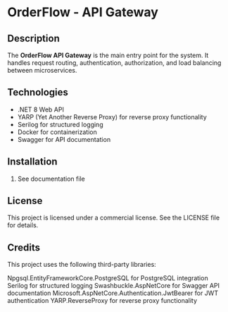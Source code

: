 # OrderFlow - API Gateway

## Description

The **OrderFlow API Gateway** is the main entry point for the system. It handles request routing, authentication, authorization, and load balancing between microservices.

## Technologies

- .NET 8 Web API
- YARP (Yet Another Reverse Proxy) for reverse proxy functionality
- Serilog for structured logging
- Docker for containerization
- Swagger for API documentation

## Installation

1. See documentation file

## License

This project is licensed under a commercial license. See the LICENSE file for details.

## Credits

This project uses the following third-party libraries:

Npgsql.EntityFrameworkCore.PostgreSQL for PostgreSQL integration
Serilog for structured logging
Swashbuckle.AspNetCore for Swagger API documentation
Microsoft.AspNetCore.Authentication.JwtBearer for JWT authentication
YARP.ReverseProxy for reverse proxy functionality
